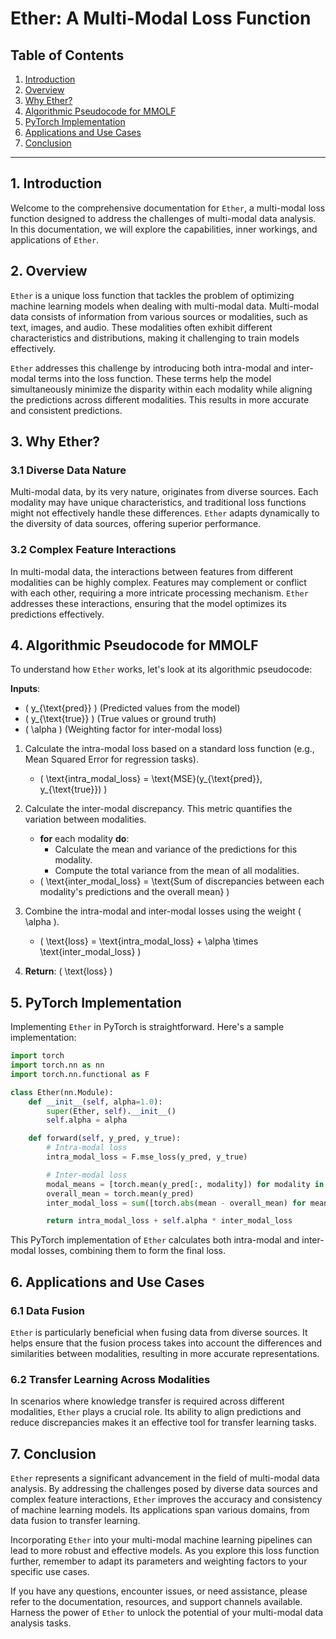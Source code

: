 # Ether: A Multi-Modal Loss Function

## Table of Contents

1. [Introduction](#introduction)
2. [Overview](#overview)
3. [Why Ether?](#why-ether)
4. [Algorithmic Pseudocode for MMOLF](#algorithmic-pseudocode)
5. [PyTorch Implementation](#pytorch-implementation)
6. [Applications and Use Cases](#applications-use-cases)
7. [Conclusion](#conclusion)

---

## 1. Introduction <a name="introduction"></a>

Welcome to the comprehensive documentation for `Ether`, a multi-modal loss function designed to address the challenges of multi-modal data analysis. In this documentation, we will explore the capabilities, inner workings, and applications of `Ether`. 

## 2. Overview <a name="overview"></a>

`Ether` is a unique loss function that tackles the problem of optimizing machine learning models when dealing with multi-modal data. Multi-modal data consists of information from various sources or modalities, such as text, images, and audio. These modalities often exhibit different characteristics and distributions, making it challenging to train models effectively.

`Ether` addresses this challenge by introducing both intra-modal and inter-modal terms into the loss function. These terms help the model simultaneously minimize the disparity within each modality while aligning the predictions across different modalities. This results in more accurate and consistent predictions.

## 3. Why Ether? <a name="why-ether"></a>

### 3.1 Diverse Data Nature

Multi-modal data, by its very nature, originates from diverse sources. Each modality may have unique characteristics, and traditional loss functions might not effectively handle these differences. `Ether` adapts dynamically to the diversity of data sources, offering superior performance.

### 3.2 Complex Feature Interactions

In multi-modal data, the interactions between features from different modalities can be highly complex. Features may complement or conflict with each other, requiring a more intricate processing mechanism. `Ether` addresses these interactions, ensuring that the model optimizes its predictions effectively.

## 4. Algorithmic Pseudocode for MMOLF <a name="algorithmic-pseudocode"></a>

To understand how `Ether` works, let's look at its algorithmic pseudocode:

**Inputs**:
- \( y_{\text{pred}} \) (Predicted values from the model)
- \( y_{\text{true}} \) (True values or ground truth)
- \( \alpha \) (Weighting factor for inter-modal loss)

1. Calculate the intra-modal loss based on a standard loss function (e.g., Mean Squared Error for regression tasks).
   - \( \text{intra\_modal\_loss} = \text{MSE}(y_{\text{pred}}, y_{\text{true}}) \)

2. Calculate the inter-modal discrepancy. This metric quantifies the variation between modalities.
   - **for** each modality **do**:
     - Calculate the mean and variance of the predictions for this modality.
     - Compute the total variance from the mean of all modalities.
   - \( \text{inter\_modal\_loss} = \text{Sum of discrepancies between each modality's predictions and the overall mean} \)

3. Combine the intra-modal and inter-modal losses using the weight \( \alpha \).
   - \( \text{loss} = \text{intra\_modal\_loss} + \alpha \times \text{inter\_modal\_loss} \)

4. **Return**: \( \text{loss} \)

## 5. PyTorch Implementation <a name="pytorch-implementation"></a>

Implementing `Ether` in PyTorch is straightforward. Here's a sample implementation:

```python
import torch
import torch.nn as nn
import torch.nn.functional as F

class Ether(nn.Module):
    def __init__(self, alpha=1.0):
        super(Ether, self).__init__()
        self.alpha = alpha

    def forward(self, y_pred, y_true):
        # Intra-modal loss
        intra_modal_loss = F.mse_loss(y_pred, y_true)

        # Inter-modal loss
        modal_means = [torch.mean(y_pred[:, modality]) for modality in self.modalities]
        overall_mean = torch.mean(y_pred)
        inter_modal_loss = sum([torch.abs(mean - overall_mean) for mean in modal_means])

        return intra_modal_loss + self.alpha * inter_modal_loss
```

This PyTorch implementation of `Ether` calculates both intra-modal and inter-modal losses, combining them to form the final loss.

## 6. Applications and Use Cases <a name="applications-use-cases"></a>

### 6.1 Data Fusion

`Ether` is particularly beneficial when fusing data from diverse sources. It helps ensure that the fusion process takes into account the differences and similarities between modalities, resulting in more accurate representations.

### 6.2 Transfer Learning Across Modalities

In scenarios where knowledge transfer is required across different modalities, `Ether` plays a crucial role. Its ability to align predictions and reduce discrepancies makes it an effective tool for transfer learning tasks.

## 7. Conclusion <a name="conclusion"></a>

`Ether` represents a significant advancement in the field of multi-modal data analysis. By addressing the challenges posed by diverse data sources and complex feature interactions, `Ether` improves the accuracy and consistency of machine learning models. Its applications span various domains, from data fusion to transfer learning.

Incorporating `Ether` into your multi-modal machine learning pipelines can lead to more robust and effective models. As you explore this loss function further, remember to adapt its parameters and weighting factors to your specific use cases.

If you have any questions, encounter issues, or need assistance, please refer to the documentation, resources, and support channels available. Harness the power of `Ether` to unlock the potential of your multi-modal data analysis tasks.
